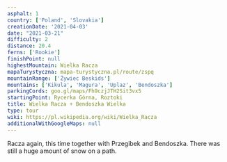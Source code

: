 ```yaml
---
asphalt: 1
country: ['Poland', 'Slovakia']
creationDate: '2021-04-03'
date: "2021-03-21"
difficulty: 2
distance: 20.4
ferns: ['Rookie']
finishPoint: null
highestMountain: Wielka Racza
mapaTurystyczna: mapa-turystyczna.pl/route/zspq
mountainRange: ['Żywiec Beskids']
mountains: ['Kikula', 'Magura', 'Uplaz', 'Bendoszka']
parkingCords: goo.gl/maps/Fh9czjJTH2Sit3vx5
startingPoint: Rycerka Górna, Roztoki
title: Wielka Racza + Bendoszka Wielka
type: tour
wiki: https://pl.wikipedia.org/wiki/Wielka_Racza
additionalWithGoogleMaps: null
---
```


Racza again, this time together with Przegibek and Bendoszka. There was still a huge amount of snow on a path.
